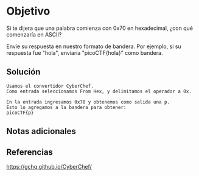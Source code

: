 # Objetivo

Si te dijera que una palabra comienza con 0x70 en hexadecimal, ¿con qué comenzaría en ASCII?

Envíe su respuesta en nuestro formato de bandera. Por ejemplo, si su respuesta fue "hola", enviaría "picoCTF{hola}" como bandera.

## Solución

```
Usamos el convertidor CyberChef.
Como entrada seleccionamos From Hex, y delimitamos el operador a 0x.

En la entrada ingresamos 0x70 y obtenemos como salida una p.
Esto lo agregamos a la bandera para obtener:
picoCTF{p}
```

## Notas adicionales

## Referencias

https://gchq.github.io/CyberChef/